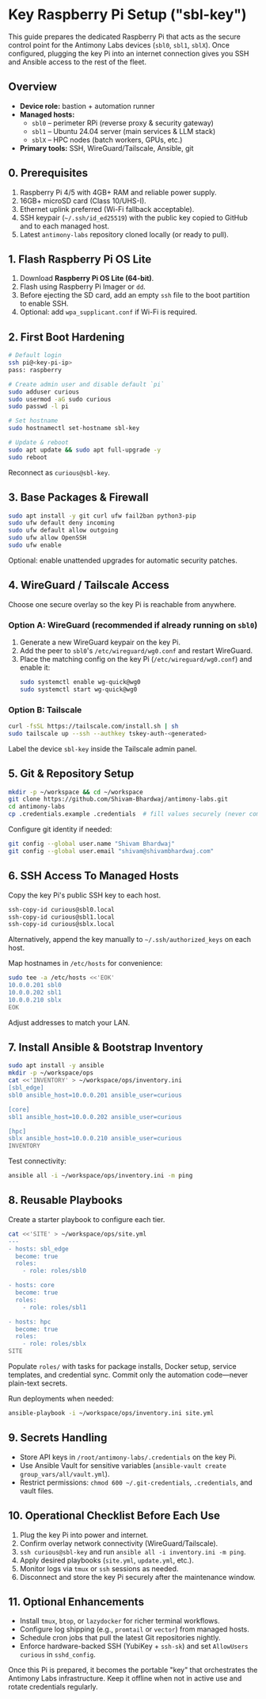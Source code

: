 # Key Raspberry Pi Setup ("sbl-key")

This guide prepares the dedicated Raspberry Pi that acts as the secure control point for the Antimony Labs devices (`sbl0`, `sbl1`, `sblX`). Once configured, plugging the key Pi into an internet connection gives you SSH and Ansible access to the rest of the fleet.

## Overview

- **Device role:** bastion + automation runner
- **Managed hosts:**
  - `sbl0` – perimeter RPi (reverse proxy & security gateway)
  - `sbl1` – Ubuntu 24.04 server (main services & LLM stack)
  - `sblX` – HPC nodes (batch workers, GPUs, etc.)
- **Primary tools:** SSH, WireGuard/Tailscale, Ansible, git

## 0. Prerequisites

1. Raspberry Pi 4/5 with 4GB+ RAM and reliable power supply.
2. 16GB+ microSD card (Class 10/UHS-I).
3. Ethernet uplink preferred (Wi-Fi fallback acceptable).
4. SSH keypair (`~/.ssh/id_ed25519`) with the public key copied to GitHub and to each managed host.
5. Latest `antimony-labs` repository cloned locally (or ready to pull).

## 1. Flash Raspberry Pi OS Lite

1. Download **Raspberry Pi OS Lite (64-bit)**.
2. Flash using Raspberry Pi Imager or `dd`.
3. Before ejecting the SD card, add an empty `ssh` file to the boot partition to enable SSH.
4. Optional: add `wpa_supplicant.conf` if Wi-Fi is required.

## 2. First Boot Hardening

```bash
# Default login
ssh pi@<key-pi-ip>
pass: raspberry

# Create admin user and disable default `pi`
sudo adduser curious
sudo usermod -aG sudo curious
sudo passwd -l pi

# Set hostname
sudo hostnamectl set-hostname sbl-key

# Update & reboot
sudo apt update && sudo apt full-upgrade -y
sudo reboot
```

Reconnect as `curious@sbl-key`.

## 3. Base Packages & Firewall

```bash
sudo apt install -y git curl ufw fail2ban python3-pip
sudo ufw default deny incoming
sudo ufw default allow outgoing
sudo ufw allow OpenSSH
sudo ufw enable
```

Optional: enable unattended upgrades for automatic security patches.

## 4. WireGuard / Tailscale Access

Choose one secure overlay so the key Pi is reachable from anywhere.

### Option A: WireGuard (recommended if already running on `sbl0`)

1. Generate a new WireGuard keypair on the key Pi.
2. Add the peer to `sbl0`'s `/etc/wireguard/wg0.conf` and restart WireGuard.
3. Place the matching config on the key Pi (`/etc/wireguard/wg0.conf`) and enable it:
   ```bash
   sudo systemctl enable wg-quick@wg0
   sudo systemctl start wg-quick@wg0
   ```

### Option B: Tailscale

```bash
curl -fsSL https://tailscale.com/install.sh | sh
sudo tailscale up --ssh --authkey tskey-auth-<generated>
```

Label the device `sbl-key` inside the Tailscale admin panel.

## 5. Git & Repository Setup

```bash
mkdir -p ~/workspace && cd ~/workspace
git clone https://github.com/Shivam-Bhardwaj/antimony-labs.git
cd antimony-labs
cp .credentials.example .credentials  # fill values securely (never commit)
```

Configure git identity if needed:

```bash
git config --global user.name "Shivam Bhardwaj"
git config --global user.email "shivam@shivambhardwaj.com"
```

## 6. SSH Access To Managed Hosts

Copy the key Pi's public SSH key to each host.

```bash
ssh-copy-id curious@sbl0.local
ssh-copy-id curious@sbl1.local
ssh-copy-id curious@sblx.local
```

Alternatively, append the key manually to `~/.ssh/authorized_keys` on each host.

Map hostnames in `/etc/hosts` for convenience:

```bash
sudo tee -a /etc/hosts <<'EOK'
10.0.0.201 sbl0
10.0.0.202 sbl1
10.0.0.210 sblx
EOK
```

Adjust addresses to match your LAN.

## 7. Install Ansible & Bootstrap Inventory

```bash
sudo apt install -y ansible
mkdir -p ~/workspace/ops
cat <<'INVENTORY' > ~/workspace/ops/inventory.ini
[sbl_edge]
sbl0 ansible_host=10.0.0.201 ansible_user=curious

[core]
sbl1 ansible_host=10.0.0.202 ansible_user=curious

[hpc]
sblx ansible_host=10.0.0.210 ansible_user=curious
INVENTORY
```

Test connectivity:

```bash
ansible all -i ~/workspace/ops/inventory.ini -m ping
```

## 8. Reusable Playbooks

Create a starter playbook to configure each tier.

```bash
cat <<'SITE' > ~/workspace/ops/site.yml
---
- hosts: sbl_edge
  become: true
  roles:
    - role: roles/sbl0

- hosts: core
  become: true
  roles:
    - role: roles/sbl1

- hosts: hpc
  become: true
  roles:
    - role: roles/sblx
SITE
```

Populate `roles/` with tasks for package installs, Docker setup, service templates, and credential sync. Commit only the automation code—never plain-text secrets.

Run deployments when needed:

```bash
ansible-playbook -i ~/workspace/ops/inventory.ini site.yml
```

## 9. Secrets Handling

- Store API keys in `/root/antimony-labs/.credentials` on the key Pi.
- Use Ansible Vault for sensitive variables (`ansible-vault create group_vars/all/vault.yml`).
- Restrict permissions: `chmod 600 ~/.git-credentials`, `.credentials`, and vault files.

## 10. Operational Checklist Before Each Use

1. Plug the key Pi into power and internet.
2. Confirm overlay network connectivity (WireGuard/Tailscale).
3. `ssh curious@sbl-key` and run `ansible all -i inventory.ini -m ping`.
4. Apply desired playbooks (`site.yml`, `update.yml`, etc.).
5. Monitor logs via `tmux` or `ssh` sessions as needed.
6. Disconnect and store the key Pi securely after the maintenance window.

## 11. Optional Enhancements

- Install `tmux`, `btop`, or `lazydocker` for richer terminal workflows.
- Configure log shipping (e.g., `promtail` or `vector`) from managed hosts.
- Schedule cron jobs that pull the latest Git repositories nightly.
- Enforce hardware-backed SSH (YubiKey + `ssh-sk`) and set `AllowUsers curious` in `sshd_config`.

Once this Pi is prepared, it becomes the portable "key" that orchestrates the Antimony Labs infrastructure. Keep it offline when not in active use and rotate credentials regularly.
